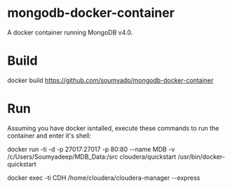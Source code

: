 # mongodb-docker-container
A docker container running MongoDB v4.0.

# Build
docker build https://github.com/soumyadp/mongodb-docker-container

# Run
Assuming you have docker isntalled, execute these commands to run the container and enter it's shell:

docker run -ti -d -p 27017:27017 -p 80:80 --name MDB -v /c/Users/Soumyadeep/MDB_Data:/src cloudera/quickstart /usr/bin/docker-quickstart

docker exec -ti CDH /home/cloudera/cloudera-manager --express
